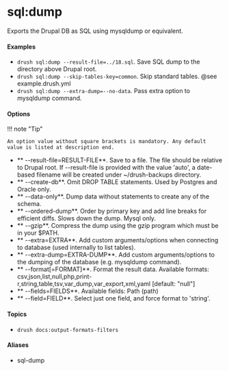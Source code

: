 # sql:dump

Exports the Drupal DB as SQL using mysqldump or equivalent.

#### Examples

- <code>drush sql:dump --result-file=../18.sql</code>. Save SQL dump to the directory above Drupal root.
- <code>drush sql:dump --skip-tables-key=common</code>. Skip standard tables. @see example.drush.yml
- <code>drush sql:dump --extra-dump=--no-data</code>. Pass extra option to mysqldump command.

#### Options

!!! note "Tip"

    An option value without square brackets is mandatory. Any default value is listed at description end.

- ** --result-file=RESULT-FILE**. Save to a file. The file should be relative to Drupal root. If --result-file is provided with the value 'auto', a date-based filename will be created under ~/drush-backups directory.
- ** --create-db**. Omit DROP TABLE statements. Used by Postgres and Oracle only.
- ** --data-only**. Dump data without statements to create any of the schema.
- ** --ordered-dump**. Order by primary key and add line breaks for efficient diffs. Slows down the dump. Mysql only.
- ** --gzip**. Compress the dump using the gzip program which must be in your $PATH.
- ** --extra=EXTRA**. Add custom arguments/options when connecting to database (used internally to list tables).
- ** --extra-dump=EXTRA-DUMP**. Add custom arguments/options to the dumping of the database (e.g. mysqldump command).
- ** --format[=FORMAT]**. Format the result data. Available formats: csv,json,list,null,php,print-r,string,table,tsv,var_dump,var_export,xml,yaml [default: "null"]
- ** --fields=FIELDS**. Available fields: Path (path)
- ** --field=FIELD**. Select just one field, and force format to 'string'.

#### Topics

- `drush docs:output-formats-filters`

#### Aliases

- sql-dump

